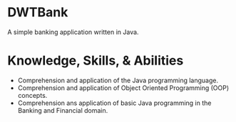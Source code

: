 # DWTBank
A simple banking application written in Java.

# Knowledge, Skills, & Abilities
- Comprehension and application of the Java programming language.
- Comprehension and application of Object Oriented Programming (OOP) concepts.
- Comprehension ans application of basic Java programming in the Banking and Financial domain.
